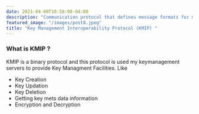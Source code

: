 ```yaml
---
date: 2021-04-08T10:58:08-04:00
description: "Communication protocol that defines message formats for manipulation od keys on a Key Management Server."
featured_image: "/images/post8.jpeg"
title: "Key Management Interoperability Protocol (KMIP) "
---
```


### What is KMIP ?
KMIP is a binary protocol and this protocol is used my keymanagement servers to provide Key Managment Facilities. Like
- Key Creation
- Key Updation
- Key Deletion
- Getting key mets data information
- Encryption and Decryption
